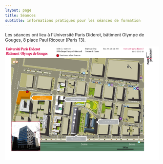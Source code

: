 ```yaml
---
layout: page
title: Séances
subtitle: informations pratiques pour les séances de formation
---
```


Les séances ont lieu à l'Université Paris Diderot, bâtiment Olympe de Gouges, 8 place Paul Ricoeur (Paris 13).

![planodg](/img/PlanOdG.png)
